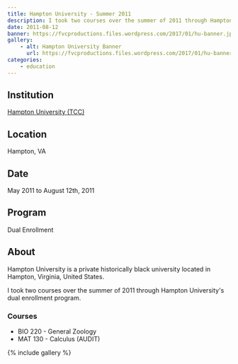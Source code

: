 ```yaml
---
title: Hampton University - Summer 2011
description: I took two courses over the summer of 2011 through Hampton University's dual enrollment program.
date: 2011-08-12
banner: https://fvcproductions.files.wordpress.com/2017/01/hu-banner.jpg
gallery:
    - alt: Hampton University Banner
      url: https://fvcproductions.files.wordpress.com/2017/01/hu-banner.jpg
categories:
    - education
---
```


## Institution

<a title="Hampton University" href="https://hamptonu.edu" target="_blank" rel="noopener">Hampton University (TCC)</a>

## Location

Hampton, VA

## Date

May 2011 to August 12th, 2011

## Program

Dual Enrollment

## About

Hampton University is a private historically black university located in Hampton, Virginia, United States.

I took two courses over the summer of 2011 through Hampton University's dual enrollment program.

### Courses

* BIO 220 - General Zoology
* MAT 130 - Calculus (AUDIT)

{% include gallery %}
